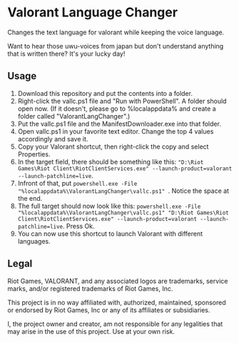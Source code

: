 # Valorant Language Changer
Changes the text language for valorant while keeping the voice language.

Want to hear those uwu-voices from japan but don't understand anything that is written there? It's your lucky day!

## Usage
1. Download this repository and put the contents into a folder.
2. Right-click the vallc.ps1 file and "Run with PowerShell". A folder should open now. (If it doesn't, please go to %localappdata% and create a folder called "ValorantLangChanger".)
3. Put the vallc.ps1 file and the ManifestDownloader.exe into that folder.
4. Open vallc.ps1 in your favorite text editor. Change the top 4 values accordingly and save it.
5. Copy your Valorant shortcut, then right-click the copy and select Properties.
6. In the target field, there should be something like this: `"D:\Riot Games\Riot Client\RiotClientServices.exe" --launch-product=valorant --launch-patchline=live`.
7. Infront of that, put `powershell.exe -File "%localappdata%\ValorantLangChanger\vallc.ps1" `. Notice the space at the end.
8. The full target should now look like this: `powershell.exe -File "%localappdata%\ValorantLangChanger\vallc.ps1" "D:\Riot Games\Riot Client\RiotClientServices.exe" --launch-product=valorant --launch-patchline=live`. Press Ok.
9. You can now use this shortcut to launch Valorant with different languages.

## Legal

Riot Games, VALORANT, and any associated logos are trademarks, service marks, and/or registered trademarks of Riot Games, Inc.

This project is in no way affiliated with, authorized, maintained, sponsored or endorsed by Riot Games, Inc or any of its affiliates or subsidiaries.

I, the project owner and creator, am not responsible for any legalities that may arise in the use of this project. Use at your own risk.
